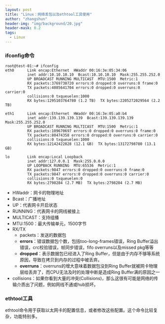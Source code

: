 ```yaml
---
layout: post
title: "Linux：网络丢包以及ethtool工具使用"
author: "zhangshun"
header-img: "img/background/20.jpg"
header-mask: 0.2
tags:
  - Linux
---
```


### ifconfig命令

```
root@test-01:~# ifconfig
eth0      Link encap:Ethernet  HWaddr 00:16:3e:05:34:06  
          inet addr:10.10.10.10  Bcast:10.10.10.10  Mask:255.255.252.0
          UP BROADCAST RUNNING MULTICAST  MTU:1500  Metric:1
          RX packets:3769730720 errors:0 dropped:0 overruns:0 frame:0
          TX packets:4085641704 errors:0 dropped:0 overruns:0 carrier:0
          collisions:0 txqueuelen:1000 
          RX bytes:1295103764780 (1.2 TB)  TX bytes:2205272029564 (2.2 TB)

eth1      Link encap:Ethernet  HWaddr 00:16:3e:05:a0:b4  
          inet addr:139.139.139.139  Bcast:139.139.139.139  Mask:255.255.252.0
          UP BROADCAST RUNNING MULTICAST  MTU:1500  Metric:1
          RX packets:109670697 errors:0 dropped:0 overruns:0 frame:0
          TX packets:80474358 errors:0 dropped:0 overruns:0 carrier:0
          collisions:0 txqueuelen:1000 
          RX bytes:12142422828 (12.1 GB)  TX bytes:13172798780 (13.1 GB)

lo        Link encap:Local Loopback  
          inet addr:127.0.0.1  Mask:255.0.0.0
          UP LOOPBACK RUNNING  MTU:65536  Metric:1
          RX packets:9847 errors:0 dropped:0 overruns:0 frame:0
          TX packets:9847 errors:0 dropped:0 overruns:0 carrier:0
          collisions:0 txqueuelen:0 
          RX bytes:2798284 (2.7 MB)  TX bytes:2798284 (2.7 MB)
```

- HWaddr：网卡的物理地址
- Bcast：广播地址
- UP：代表网卡开启状态
- RUNNING：代表网卡的网线被接上
- MULTICAST：支持组播
- MTU:1500：最大传输单元，1500字节
- RX/TX
  - packets：发送的数据包
  - **errors**：错误数据包个数，包括too-long-frames错误，Ring Buffer溢出错误，crc校验错误，帧同步错误，fifo overruns以及missed pkg等等
  - **dropped**：表示数据包已经进入了Ring Buffer，但是由于内存不够等系统原因，导致在拷贝到内存的过程中被丢弃。
  - **overruns**：overruns的增大意味着数据包没到Ring Buffer就被网卡物理层给丢弃了，而CPU无法及时的处理中断是造成Ring Buffer满的原因之一
- collisions：如果你看到大量的冲突(Collisions)，那么这很有可能是网络的传输介质出了问题，例如网线不通或hub损坏。


### ethtool工具

ethtool命令用于获取以太网卡的配置信息，或者修改这些配置。这个命令比较复杂，功能特别多。

